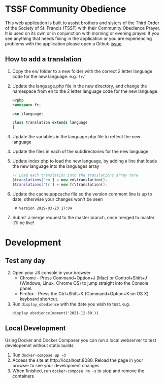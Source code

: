 # TSSF Community Obedience
This web application is built to assist brothers and sisters of the Third Order of the Society of St. Francis (TSSF) with their Community Obedience Prayer. It is used on its own or in conjunction with morning or evening prayer.
If you see anything that needs fixing in the application or you are experiencing problems with the application please open a Github [issue](https://github.com/TSSF-Asia-Pacific/communityobedience/issues).

## How to add a translation

1. Copy the en/ folder to a new folder with the correct 2 letter language code for the new language. e.g. ```fr/```

2. Update the language.php file in the new directory, and change the namespace from en to the 2 letter language code for the new language.
   ```php
   <?php
   namespace fr;
   
   use \language;
   
   class translation extends language
   {
   ```

3. Update the variables in the language.php file to reflect the new language

4. Update the files in each of the subdirectories for the new language

5. Update index.php to load the new language, by adding a line that loads the new language into the languages array
   ```php
   // Load each translation into the translations array here
   $translations['en'] = new en\translation();
   $translations['fr'] = new fr\translation();
   ```

6. Update the cache.appcache file so the version comment line is up to date, otherwise your changes won't be seen
   ```
    # Version 2019-03-23 17:04
    ```

7. Submit a merge request to the master branch, once merged to master it'll be live!

# Development

## Test any day
2. Open your JS console in your browser 
   * Chrome - Press Command+Option+J (Mac) or Control+Shift+J (Windows, Linux, Chrome OS) to jump straight into the Console panel.
   * Firefox - Press the Ctrl+Shift+K (Command+Option+K on OS X) keyboard shortcut.
3. Run `display_obedience` with the date you wish to test. e.g.
   ```
   display_obedience(moment('2021-12-30'))
   ```
   
## Local Development
Using Docker and Docker Composer you can run a local webserver to test developemnt without static builds
1. Run `docker-compose up -d`
2. Access the site at http://localhost:8080. Reload the page in your browser to see your development changes
3. When finished, run `docker-compose rm -s` to stop and remove the containers